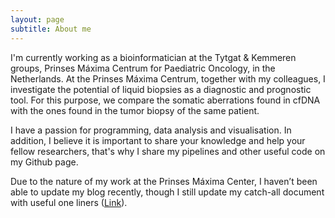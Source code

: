 ```yaml
---
layout: page
subtitle: About me
---
```


I'm currently working as a bioinformatician at the Tytgat & Kemmeren groups, Prinses Máxima Centrum for Paediatric Oncology, in the Netherlands. 
At the Prinses Máxima Centrum, together with my colleagues, I investigate the potential of liquid biopsies as a diagnostic and prognostic tool. For this purpose, we compare the somatic aberrations found in cfDNA with the ones found in the tumor biopsy of the same patient.

I have a passion for programming, data analysis and visualisation. In addition, I believe it is important to share your knowledge and help your fellow researchers, that's why I share my pipelines and other useful code on my Github page.

Due to the nature of my work at the Prinses Máxima Center, I haven’t been able to update my blog recently, though I still update my catch-all document with useful one liners ([Link](https://github.com/CarolinaPB/Bioinfo_scripts/blob/main/snippets.sh)).
